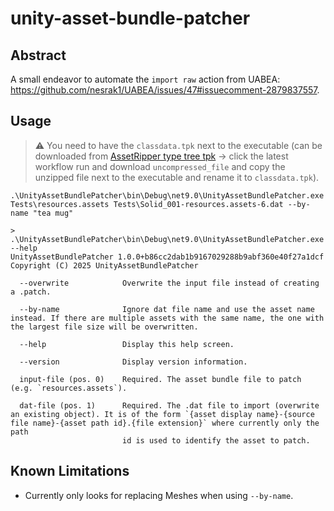 # unity-asset-bundle-patcher

## Abstract

A small endeavor to automate the `import raw` action from UABEA: https://github.com/nesrak1/UABEA/issues/47#issuecomment-2879837557.

## Usage

> ⚠ You need to have the `classdata.tpk` next to the executable (can be downloaded from [AssetRipper type tree tpk](https://github.com/AssetRipper/Tpk/actions/workflows/type_tree_tpk.yml) → click the latest workflow run and download `uncompressed_file` and copy the unzipped file next to the executable and rename it to `classdata.tpk`).

```
.\UnityAssetBundlePatcher\bin\Debug\net9.0\UnityAssetBundlePatcher.exe Tests\resources.assets Tests\Solid_001-resources.assets-6.dat --by-name "tea mug"
```

```
> .\UnityAssetBundlePatcher\bin\Debug\net9.0\UnityAssetBundlePatcher.exe --help   
UnityAssetBundlePatcher 1.0.0+b86cc2dab1b9167029288b9abf360e40f27a1dcf
Copyright (C) 2025 UnityAssetBundlePatcher

  --overwrite            Overwrite the input file instead of creating a .patch.

  --by-name              Ignore dat file name and use the asset name instead. If there are multiple assets with the same name, the one with the largest file size will be overwritten.

  --help                 Display this help screen.

  --version              Display version information.

  input-file (pos. 0)    Required. The asset bundle file to patch (e.g. `resources.assets`).

  dat-file (pos. 1)      Required. The .dat file to import (overwrite an existing object). It is of the form `{asset display name}-{source file name}-{asset path id}.{file extension}` where currently only the path
                         id is used to identify the asset to patch.
```

## Known Limitations
- Currently only looks for replacing Meshes when using `--by-name`.
